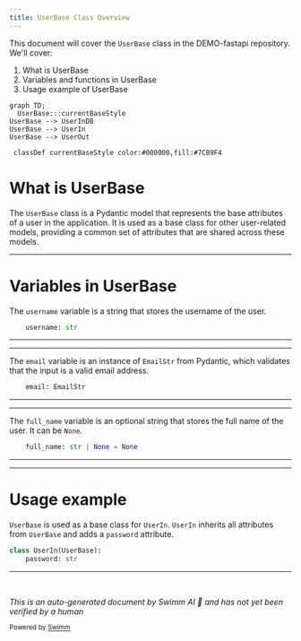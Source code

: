 ```yaml
---
title: UserBase Class Overview
---
```

This document will cover the `UserBase` class in the DEMO-fastapi repository. We'll cover:

1. What is UserBase
2. Variables and functions in UserBase
3. Usage example of UserBase

```mermaid
graph TD;
  UserBase:::currentBaseStyle
UserBase --> UserInDB
UserBase --> UserIn
UserBase --> UserOut

 classDef currentBaseStyle color:#000000,fill:#7CB9F4
```

# What is UserBase

The `UserBase` class is a Pydantic model that represents the base attributes of a user in the application. It is used as a base class for other user-related models, providing a common set of attributes that are shared across these models.

<SwmSnippet path="/docs_src/extra_models/tutorial002_py310.py" line="8">

---

# Variables in UserBase

The `username` variable is a string that stores the username of the user.

```python
    username: str
```

---

</SwmSnippet>

<SwmSnippet path="/docs_src/extra_models/tutorial002_py310.py" line="9">

---

The `email` variable is an instance of `EmailStr` from Pydantic, which validates that the input is a valid email address.

```python
    email: EmailStr
```

---

</SwmSnippet>

<SwmSnippet path="/docs_src/extra_models/tutorial002_py310.py" line="10">

---

The `full_name` variable is an optional string that stores the full name of the user. It can be `None`.

```python
    full_name: str | None = None
```

---

</SwmSnippet>

<SwmSnippet path="/docs_src/extra_models/tutorial002_py310.py" line="13">

---

# Usage example

`UserBase` is used as a base class for `UserIn`. `UserIn` inherits all attributes from `UserBase` and adds a `password` attribute.

```python
class UserIn(UserBase):
    password: str
```

---

</SwmSnippet>

&nbsp;

*This is an auto-generated document by Swimm AI 🌊 and has not yet been verified by a human*

<SwmMeta version="3.0.0" repo-id="Z2l0aHViJTNBJTNBREVNTy1mYXN0YXBpJTNBJTNBZ2lsYWRuYXZvdA==" repo-name="DEMO-fastapi" doc-type="general-class"><sup>Powered by [Swimm](/)</sup></SwmMeta>
